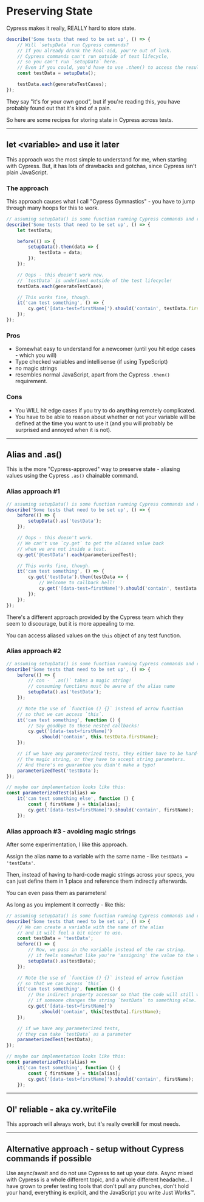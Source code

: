 # Preserving State

Cypress makes it really, REALLY hard to store state.

```javascript
describe('Some tests that need to be set up', () => {
    // Will `setupData` run Cypress commands?
    // If you already drank the kool-aid, you're out of luck.
    // Cypress commands can't run outside of test lifecycle,
    // so you can't run `setupData` here.
    // Even if you could, you'd have to use .then() to access the result.
    const testData = setupData();

    testData.each(generateTestCases);
});
```

They say "it's for your own good", but if you're reading this, you have probably found out that it's kind of a pain.

So here are some recipes for storing state in Cypress across tests.

---

## let \<variable\> and use it later
This approach was the most simple to understand for me, when starting with Cypress.
But, it has lots of drawbacks and gotchas, since Cypress isn't plain JavaScript.

### The approach

This approach causes what I call "Cypress Gymnastics" - you have to jump through many hoops for this to work.

```javascript
// assuming setupData() is some function running Cypress commands and returning wrapped Cypress object...
describe('Some tests that need to be set up', () => {
    let testData;

    before(() => {
        setupData().then(data => {
            testData = data;
        });
    });

    // Oops - this doesn't work now.
    // `testData` is undefined outside of the test lifecycle!
    testData.each(generateTestCase);

    // This works fine, though.
    it('can test something', () => {
        cy.get('[data-test=firstName]').should('contain', testData.firstName);
    });
});
```

### Pros
* Somewhat easy to understand for a newcomer (until you hit edge cases - which you will)
* Type checked variables and intellisense (if using TypeScript)
* no magic strings
* resembles normal JavaScript, apart from the Cypress `.then()` requirement.

### Cons
* You WILL hit edge cases if you try to do anything remotely complicated.
* You have to be able to reason about whether or not your variable will be defined at the time you want to use it (and you will probably be surprised and annoyed when it is not).

---

## Alias and .as()

This is the more "Cypress-approved" way to preserve state - aliasing values using the Cypress `.as()` chainable command.

### Alias approach #1

```javascript
// assuming setupData() is some function running Cypress commands and returning wrapped Cypress object...
describe('Some tests that need to be set up', () => {
    before(() => {
        setupData().as('testData');
    });

    // Oops - this doesn't work.
    // We can't use `cy.get` to get the aliased value back
    // when we are not inside a test.
    cy.get('@testData').each(parameterizedTest);

    // This works fine, though.
    it('can test something', () => {
        cy.get('testData').then(testData => {
            // Welcome to callback hell!
            cy.get('[data-test=firstName]').should('contain', testData.firstName);
        });
    });
});
```

There's a different approach provided by the Cypress team which they seem to discourage, but it is more appealing to me.

You can access aliased values on the `this` object of any test function.

### Alias approach #2
```javascript
// assuming setupData() is some function running Cypress commands and returning wrapped Cypress object...
describe('Some tests that need to be set up', () => {
    before(() => {
        // con - `.as()` takes a magic string!
        // consuming functions must be aware of the alias name
        setupData().as('testData');
    });

    // Note the use of `function () {}` instead of arrow function
    // so that we can access `this`.
    it('can test something', function () {
        // Say goodbye to those nested callbacks!
        cy.get('[data-test=firstName]')
            .should('contain', this.testData.firstName);
    });

    // if we have any parameterized tests, they either have to be hard-coded with
    // the magic string, or they have to accept string parameters.
    // And there's no guarantee you didn't make a typo!
    parameterizedTest('testData');
});

// maybe our implementation looks like this:
const parameterizedTest(alias) =>
    it('can test something else', function () {
        const { firstName } = this[alias];
        cy.get('[data-test=firstName]').should('contain', firstName);
    });
```

### Alias approach #3 - avoiding magic strings
After some experimentation, I like this approach.

Assign the alias name to a variable with the same name - like `testData = 'testData'`.

Then, instead of having to hard-code magic strings across your specs, you can just define them in 1 place and reference them indirectly afterwards.

You can even pass them as parameters!

As long as you implement it correctly - like this:

```javascript
// assuming setupData() is some function running Cypress commands and returning wrapped Cypress object...
describe('Some tests that need to be set up', () => {
    // We can create a variable with the name of the alias
    // and it will feel a bit nicer to use.
    const testData = 'testData';
    before(() => {
        // Now, we pass in the variable instead of the raw string.
        // it feels somewhat like you're 'assigning' the value to the variable.
        setupData().as(testData);
    });

    // Note the use of `function () {}` instead of arrow function
    // so that we can access `this`.
    it('can test something', function () {
        // Use indirect property accessor so that the code will still work
        // if someone changes the string `testData` to something else.
        cy.get('[data-test=firstName]')
            .should('contain', this[testData].firstName);
    });

    // if we have any parameterized tests,
    // they can take `testData` as a parameter
    parameterizedTest(testData);
});

// maybe our implementation looks like this:
const parameterizedTest(alias) =>
    it('can test something', function () {
        const { firstName } = this[alias];
        cy.get('[data-test=firstName]').should('contain', firstName);
    });

```

---

## Ol' reliable - aka cy.writeFile

This approach will always work, but it's really overkill for most needs.

---

## Alternative approach - setup without Cypress commands if possible
Use async/await and do not use Cypress to set up your data. Async mixed with Cypress is a whole different topic, and a whole different headache... I have grown to prefer testing tools that don't pull any punches, don't hold your hand, everything is explicit, and the JavaScript you write Just Works™.